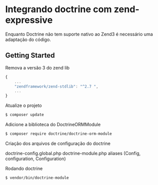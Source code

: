 # Integrando doctrine com zend-expressive

 Enquanto Doctrine não tem suporte nativo ao Zend3 é necessário uma adaptação do código.

## Getting Started

Remova a versão 3 do zend lib

```javascript
{
    ...
    "zendframework/zend-stdlib": "^2.7 ",
    ...
}
```

Atualize o projeto

```bash
$ composer update
```

Adicione a biblioteca do DoctrineORMModule

```bash
$ composer require doctrine/doctrine-orm-module
```

Criação dos arquivos de configuração do doctrine

doctrine-config.global.php
doctrine-module.php
aliases (Config, configuration, Configuration)

Rodando doctrine
```bash
$ vendor/bin/doctrine-module
```